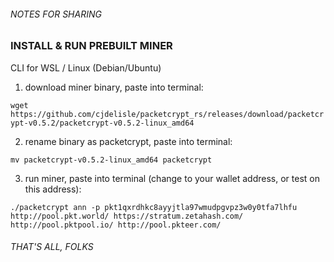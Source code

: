 ###### NOTES FOR SHARING ######

### INSTALL & RUN PREBUILT MINER

CLI for WSL / Linux (Debian/Ubuntu)

1. download miner binary, paste into terminal:

`wget https://github.com/cjdelisle/packetcrypt_rs/releases/download/packetcrypt-v0.5.2/packetcrypt-v0.5.2-linux_amd64`

2. rename binary as packetcrypt, paste into terminal:

`mv packetcrypt-v0.5.2-linux_amd64 packetcrypt`

3. run miner, paste into terminal (change to your wallet address, or test on this address):

`./packetcrypt ann -p pkt1qxrdhkc8ayyjtla97wmudpgvpz3w0y0tfa7lhfu http://pool.pkt.world/ https://stratum.zetahash.com/ http://pool.pktpool.io/ http://pool.pkteer.com/`


###### THAT'S ALL, FOLKS ######
